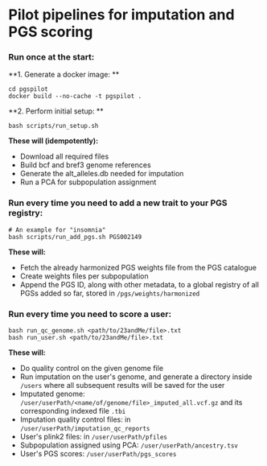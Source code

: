 # Pilot pipelines for imputation and PGS scoring

### Run once at the start:

**1. Generate a docker image:
**

```
cd pgspilot
docker build --no-cache -t pgspilot .
```

**2. Perform initial setup:
**

```
bash scripts/run_setup.sh
```

**These will (idempotently):**

- Download all required files
- Build bcf and bref3 genome references
- Generate the alt_alleles.db needed for imputation
- Run a PCA for subpopulation assignment

### Run every time you need to add a new trait to your PGS registry:

```
# An example for "insomnia"
bash scripts/run_add_pgs.sh PGS002149
```

**These will:**

- Fetch the already harmonized PGS weights file from the PGS catalogue
- Create weights files per subpopulation
- Append the PGS ID, along with other metadata, to a global registry of all PGSs added so far, stored in `/pgs/weights/harmonized`

### Run every time you need to score a user:

```
bash run_qc_genome.sh <path/to/23andMe/file>.txt
bash run_user.sh <path/to/23andMe/file>.txt
```

**These will:**

- Do quality control on the given genome file
- Run imputation on the user's genome, and generate a directory inside `/users` where all subsequent results will be saved for the user
- Imputated genome: `/user/userPath/<name/of/genome/file>_imputed_all.vcf.gz` and its corresponding indexed file `.tbi`
- Imputation quality control files: in `/user/userPath/imputation_qc_reports`
- User's plink2 files: in `/user/userPath/pfiles`
- Subpopulation assigned using PCA: `/user/userPath/ancestry.tsv`
- User's PGS scores: `/user/userPath/pgs_scores`
